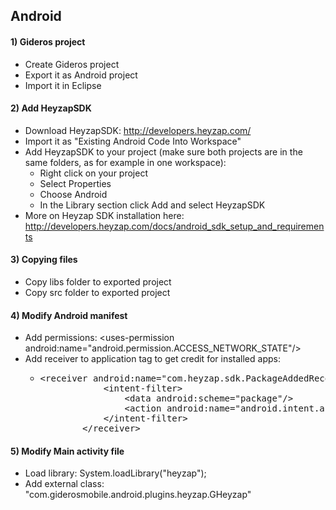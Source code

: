 <h2>Android</h2>
<h4>1) Gideros project</h4>
<ul>
<li>Create Gideros project</li>
<li>Export it as Android project</li>
<li>Import it in Eclipse</li>
</ul>
<h4>2) Add HeyzapSDK</h4>
<ul>
<li>Download HeyzapSDK: <a href='http://developers.heyzap.com/' target='_blank'>http://developers.heyzap.com/</a></li>
<li>Import it as "Existing Android Code Into Workspace"</li>
<li>Add HeyzapSDK to your project (make sure both projects are in the same folders, as for example in one workspace):
<ul>
<li>Right click on your project</li>
<li>Select Properties</li>
<li>Choose Android</li>
<li>In the Library section click Add and select HeyzapSDK</li>
</ul>
</li>
<li>More on Heyzap SDK installation here: <a href='http://developers.heyzap.com/docs/android_sdk_setup_and_requirements' target='_blank'>http://developers.heyzap.com/docs/android_sdk_setup_and_requirements</a></li>
</ul>
<h4>3) Copying files</h4>
<ul>
<li>Copy libs folder to exported project</li>
<li>Copy src folder to exported project</li>
</ul>
<h4>4) Modify Android manifest</h4>
<ul>
<li>Add permissions: &lt;uses-permission android:name="android.permission.ACCESS_NETWORK_STATE"/&gt;</li>
<li>Add receiver to application tag to get credit for installed apps:
<ul>
<li><pre>&lt;receiver android:name="com.heyzap.sdk.PackageAddedReceiver"&gt;
 			&lt;intent-filter&gt;
  				&lt;data android:scheme="package"/&gt;
  				&lt;action android:name="android.intent.action.PACKAGE_ADDED"/&gt;
 			&lt;/intent-filter&gt;
		&lt;/receiver&gt;</pre></li>
</ul>
</li>
</ul>
<h4>5) Modify Main activity file</h4>
<ul>
<li>Load library: System.loadLibrary("heyzap");</li>
<li>Add external class: "com.giderosmobile.android.plugins.heyzap.GHeyzap"</li>
</ul>
